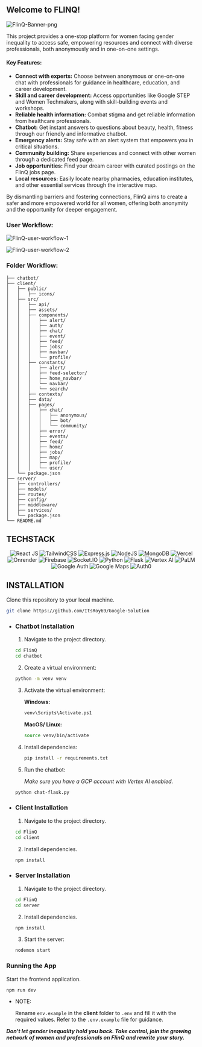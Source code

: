 ## Welcome to FLINQ!

![FlinQ-Banner-png](https://github.com/ItsRoy69/FLinQ/assets/109765650/f1758b46-4f1c-443a-ab3c-2e46e0437af3)

This project provides a one-stop platform for women facing gender inequality to access safe, empowering resources and connect with diverse professionals, both anonymously and in one-on-one settings.

#### Key Features:

* **Connect with experts:** Choose between anonymous or one-on-one chat with professionals for guidance in healthcare, education, and career development.
* **Skill and career development:** Access opportunities like Google STEP and Women Techmakers, along with skill-building events and workshops.
* **Reliable health information:** Combat stigma and get reliable information from healthcare professionals.
* **Chatbot:** Get instant answers to questions about beauty, health, fitness through our friendly and informative chatbot.
* **Emergency alerts:** Stay safe with an alert system that empowers you in critical situations.
* **Community building:** Share experiences and connect with other women through a dedicated feed page.
* **Job opportunities:** Find your dream career with curated postings on the FlinQ jobs page.
* **Local resources:** Easily locate nearby pharmacies, education institutes, and other essential services through the interactive map.

By dismantling barriers and fostering connections, FlinQ aims to create a safer and more empowered world for all women, offering both anonymity and the opportunity for deeper engagement.

### User Workflow:

![FlinQ-user-workflow-1](https://github.com/ItsRoy69/FLinQ/assets/109765650/da10a450-0486-4a18-8d75-17e9690eb64d)

![FlinQ-user-workflow-2](https://github.com/ItsRoy69/FLinQ/assets/109765650/19496cbd-d095-467a-a677-f3afdf5d49a1)


### Folder Workflow:

```FlinQ/
├── chatbot/
├── client/
│   ├── public/
│   │   ├── icons/
│   ├── src/
│   │   ├── api/
│   │   ├── assets/
│   │   ├── components/
│   │   │   ├── alert/
│   │   │   ├── auth/
│   │   │   ├── chat/
│   │   │   ├── event/
│   │   │   ├── feed/
│   │   │   ├── jobs/
│   │   │   ├── navbar/
│   │   │   └── profile/
│   │   ├── constants/
│   │   │   ├── alert/
│   │   │   ├── feed-selector/
│   │   │   ├── home_navbar/
│   │   │   └── navbar/
│   │   │   └── search/
│   │   ├── contexts/
│   │   ├── data/
│   │   ├── pages/
│   │   │   ├── chat/
│   │   │   │   ├── anonymous/
│   │   │   │   ├── bot/
│   │   │   │   └── community/
│   │   │   ├── error/
│   │   │   ├── events/
│   │   │   ├── feed/
│   │   │   ├── home/
│   │   │   ├── jobs/
│   │   │   ├── map/
│   │   │   ├── profile/
│   │   │   └── user/
│   └── package.json
├── server/
│   ├── controllers/
│   ├── models/
│   ├── routes/
│   ├── config/
│   ├── middleware/
│   ├── services/
│   └── package.json
└── README.md
```

## TECHSTACK


<div align="center">

![React JS](https://img.shields.io/badge/React.js-black?style=for-the-badge&logo=react&logoColor=white)
![TailwindCSS](https://img.shields.io/badge/TailwindCSS-%23404d59.svg?style=for-the-badge&logo=TailwindCSS&logoColor=%2361DAFB)
![Express.js](https://img.shields.io/badge/express.js-%23404d59.svg?style=for-the-badge&logo=express&logoColor=%2361DAFB)
![NodeJS](https://img.shields.io/badge/node.js-6DA55F?style=for-the-badge&logo=node.js&logoColor=white)
![MongoDB](https://img.shields.io/badge/MongoDB-%234ea94b.svg?style=for-the-badge&logo=mongodb&logoColor=white)
![Vercel](https://img.shields.io/badge/Vercel-%23000000.svg?style=for-the-badge&logo=Vercel&logoColor=#00C7B7)
![Onrender](https://img.shields.io/badge/Onrender-%23000000.svg?style=for-the-badge&logo=render&logoColor=#00C7B7)
![Firebase](https://img.shields.io/badge/Firebase-%6DA55F?style=for-the-badge&logo=Firebase&logoColor=#00C7B7)
![Socket.IO](https://img.shields.io/badge/socket.io-%23000000.svg?style=for-the-badge&logo=socket.io&logoColor=#0000FF)
![Python](https://img.shields.io/badge/python-38863B?style=for-the-badge&logo=python&logoColor=white)
![Flask](https://img.shields.io/badge/flask-742f49?style=for-the-badge&logo=flask&logoColor=fff)
![Vertex AI](https://img.shields.io/badge/Vertex%20AI-%2343A047?style=for-the-badge&logo=google-cloud&logoColor=white)
![PaLM](https://img.shields.io/badge/PaLM-orange?style=for-the-badge&logo=google&logoColor=white)
![Google Auth](https://img.shields.io/badge/Google%20Auth-%234285F4?style=for-the-badge&logo=google&logoColor=white)
![Google Maps](https://img.shields.io/badge/Google%20Maps-4285F4?style=for-the-badge&logo=google-maps&logoColor=white)
![Auth0](https://img.shields.io/badge/Auth0-%23333333?style=for-the-badge&logo=auth0&logoColor=fff)

</div>


## INSTALLATION

Clone this repository to your local machine.

```bash
git clone https://github.com/ItsRoy69/Google-Solution
```

- ### Chatbot Installation

  1. Navigate to the project directory.
     
    ```bash
    cd FlinQ
    cd chatbot
    ```
    

  2. Create a virtual environment:
     
    ```bash
    python -m venv venv
    ```
    
  3. Activate the virtual environment:

     **Windows:**

     ```bash
     venv\Scripts\Activate.ps1
     ```

     **MacOS/ Linux:**

     ```bash
     source venv/bin/activate
     ```

  4. Install dependencies:

     ```bash
     pip install -r requirements.txt
     ```

  5. Run the chatbot:

     _Make sure you have a GCP account with Vertex AI enabled._

    ```bash
    python chat-flask.py
    ```
  
- ### Client Installation

  1. Navigate to the project directory.

    ```bash
    cd FlinQ
    cd client
    ```

  2. Install dependencies.

    ```bash
    npm install
    ```

- ### Server Installation

  1. Navigate to the project directory.

    ```bash
    cd FlinQ
    cd server
    ```

  2. Install dependencies.

    ```bash
    npm install
    ```

  3. Start the server:

    ```bash
    nodemon start
    ```


### Running the App

Start the frontend application.

```bash
npm run dev
```

* NOTE:

  Rename `env.example` in the **client** folder to `.env` and fill it with the required values. Refer to the `.env.example` file for guidance.

_**Don't let gender inequality hold you back. Take control, join the growing network of women and professionals on FlinQ and rewrite your story.**_
